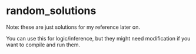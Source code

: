 # random_solutions

Note: these are just solutions for my reference later on. 

You can use this for logic/inference, but they might need modification if you want to compile and run them. 
